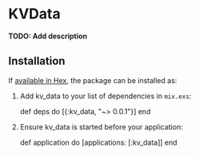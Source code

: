 # KVData

**TODO: Add description**

## Installation

If [available in Hex](https://hex.pm/docs/publish), the package can be installed as:

  1. Add kv_data to your list of dependencies in `mix.exs`:

        def deps do
          [{:kv_data, "~> 0.0.1"}]
        end

  2. Ensure kv_data is started before your application:

        def application do
          [applications: [:kv_data]]
        end

